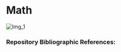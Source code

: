 # Math

![Img_1](https://github.com/user-attachments/assets/343158e1-e081-418a-bd4b-975a4287c568)

### Repository Bibliographic References:
